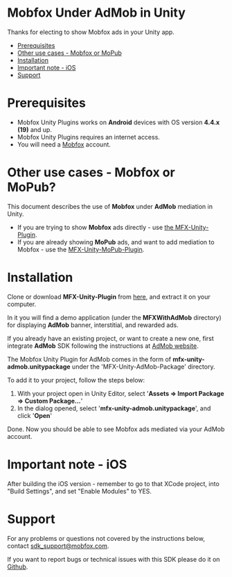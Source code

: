 # Mobfox Under AdMob in Unity
Thanks for electing to show Mobfox ads in your Unity app.

<!-- toc -->

* [Prerequisites](#prerequisites)
* [Other use cases - Mobfox or MoPub](#other-use-cases---mobfox-or-mopub)
* [Installation](#installation)
* [Important note - iOS](#important-note---ios)
* [Support](#support)

<!-- toc stop -->

# Prerequisites

* Mobfox Unity Plugins works on **Android** devices with OS version **4.4.x (19)** and up.
* Mobfox Unity Plugins requires an internet access.
* You will need a [Mobfox](https://mobfox.atlassian.net/wiki/spaces/PUMD/pages/354549848/Setup+MobFox+Account) account.

# Other use cases - Mobfox or MoPub?

This document describes the use of **Mobfox** under **AdMob** mediation in Unity.

* If you are trying to show **Mobfox** ads directly - use [the MFX-Unity-Plugin](../MFX-Unity-Package/README_mobfox.md).
* If you are already showing **MoPub** ads, and want to add mediation to Mobfox - use the [MFX-Unity-MoPub-Plugin](../MFX-Unity-MoPub-Package/README_mopub.md).

# Installation

Clone or download **MFX-Unity-Plugin** from [here](https://github.com/mobfox/MFX-Unity-Plugin), and extract it on your computer.

In it you will find a demo application (under the **MFXWithAdMob** directory) for displaying **AdMob** banner, interstitial, and rewarded ads.

If you already have an existing project, or want to create a new one,
first integrate **AdMob** SDK following the instructions at [AdMob website](https://developers.google.com/admob/unity/start).

The Mobfox Unity Plugin for AdMob comes in the form of **mfx-unity-admob.unitypackage** under the 'MFX-Unity-AdMob-Package' directory.

To add it to your project, follow the steps below:

1. With your project open in Unity Editor, select '**Assets => Import Package => Custom Package...**'
2. In the dialog opened, select '**mfx-unity-admob.unitypackage**', and click '**Open**'

Done. Now you should be able to see Mobfox ads mediated via your AdMob account.

# Important note - iOS

After building the iOS version - remember to go to that XCode project, into "Build Settings", and set "Enable Modules" to YES.

# Support

For any problems or questions not covered by the instructions below, contact <sdk_support@mobfox.com>.

If you want to report bugs or technical issues with this SDK please do it on [Github](https://github.com/mobfox/MFX-Unity-Plugin/issues).
